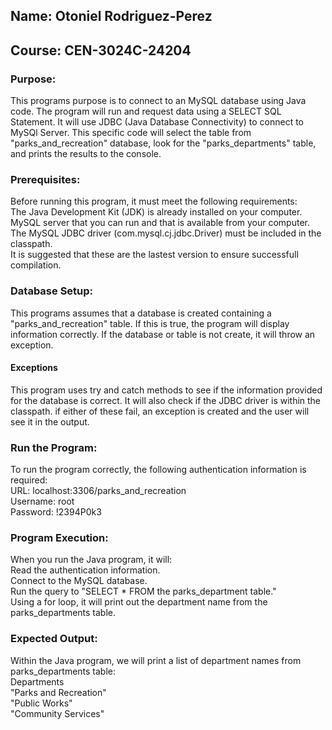 ## Name: Otoniel Rodriguez-Perez

## Course: CEN-3024C-24204

### Purpose: ###
This programs purpose is to connect to an MySQL database using Java code. The program will run and request data using a SELECT SQL Statement. It will use JDBC (Java Database Connectivity) to connect to MySQl Server. This specific code will select the table from "parks_and_recreation" database, look for the "parks_departments" table, and prints the results to the console.

### Prerequisites: ###
Before running this program, it must meet the following requirements: <br/>
The Java Development Kit (JDK) is already installed on your computer. <br/>
MySQL server that you can run and that is available from your computer. <br/>
The MySQL JDBC driver (com.mysql.cj.jdbc.Driver) must be included in the classpath.<br/>
It is suggested that these are the lastest version to ensure successfull compilation.<br/>

### Database Setup: ###
This programs assumes that a database is created containing a "parks_and_recreation" table. If this is true, the program will display information correctly. If the database or table is not create, it will throw an exception.

#### Exceptions ###
This program uses try and catch methods to see if the information provided for the database is correct. It will also check if the JDBC driver is within the classpath. if either of these fail, an exception is created and the user will see it in the output.

### Run the Program: ###
To run the program correctly, the following authentication information is required: <br/>
URL: localhost:3306/parks_and_recreation <br/>
Username: root <br/>
Password: !2394P0k3 <br/>

### Program Execution: ###
When you run the Java program, it will:<br/>
Read the authentication information.<br/>
Connect to the MySQL database.<br/>
Run the query to "SELECT * FROM the parks_department table."<br/>
Using a for loop, it will print out the department name from the parks_departments table.<br/>

### Expected Output: ###
Within the Java program, we will print a list of department names from parks_departments table:<br/>
Departments <br/>
"Parks and Recreation" <br/>
"Public Works" <br/>
"Community Services"<br/>
